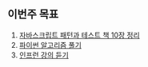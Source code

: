 ## 이번주 목표

1. [자바스크립트 패턴과 테스트 책 10장 정리](https://github.com/sunivers/javascript-pattern-test/blob/master/2%EB%B6%80_%ED%8C%A8%ED%84%B4%EC%9D%84_%EC%9D%91%EC%9A%A9%ED%95%9C_%EC%BD%94%EB%93%9C_%ED%85%8C%EC%8A%A4%ED%8C%85/10_%ED%8C%A9%ED%86%A0%EB%A6%AC_%ED%8C%A8%ED%84%B4.md)
2. [파이썬 알고리즘 풀기](https://github.com/sunivers/Study__Algorithm/commit/ea612adbd799d9decdf90f5a43d5937b326c567c)
3. [인프런 강의 듣기](https://user-images.githubusercontent.com/26291081/107877296-d5ac5b80-6f0e-11eb-8545-01233b80865c.png)